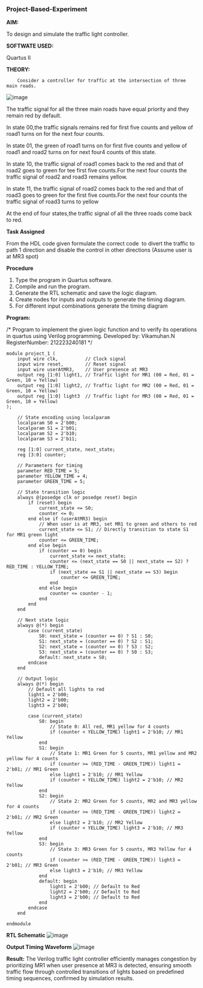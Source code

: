 ### Project-Based-Experiment

**AIM:**

To design and simulate the traffic light controller.

**SOFTWATE USED:**

Quartus II

**THEORY:**
	
     	Consider a controller for traffic at the intersection of three main roads.  

  ![image](https://github.com/naavaneetha/Project-Based-Experiment/assets/154305477/e3af03dd-a4de-4b21-af0a-a5a332a3e4b6)


 The traffic signal for all the three main roads have equal priority and they remain red by default.

 In state 00,the traffic signals remains red for first five counts and yellow of road1 turns on for the next four counts.

 In state 01, the green of road1 turns on for first five counts and yellow of road1 and road2 turns on for next four4 counts of this state.
 
 In state 10, the traffic signal of road1 comes back to the red and that of road2 goes to green for tee first five counts.For the next four counts the traffic signal of road2 and road3 remains yellow.


 In state 11, the traffic signal of road2 comes back to the red and that of road3 goes to green for the first five counts.For the next four counts the traffic signal of road3 turns to yellow

 At the end of four states,the traffic signal of all the three roads come back to red.

**Task Assigned**

From the HDL code given formulate the correct code  to divert the traffic to path 1 direction and disable the control in other directions (Assume user is at MR3 spot)

**Procedure**

1.	Type the program in Quartus software.
2.	Compile and run the program.
3.	Generate the RTL schematic and save the logic diagram.
4.	Create nodes for inputs and outputs to generate the timing diagram.
5.	For different input combinations generate the timing diagram
   
**Program:**

/* Program to implement the given logic function and to verify its operations in quartus using Verilog programming. 
Developed by: Vikamuhan.N
RegisterNumber: 212223240181
*/
```
module project_1 (
    input wire clk,          // Clock signal
    input wire reset,        // Reset signal
    input wire userAtMR3,    // User presence at MR3
    output reg [1:0] light1, // Traffic light for MR1 (00 = Red, 01 = Green, 10 = Yellow)
    output reg [1:0] light2, // Traffic light for MR2 (00 = Red, 01 = Green, 10 = Yellow)
    output reg [1:0] light3  // Traffic light for MR3 (00 = Red, 01 = Green, 10 = Yellow)
);

    // State encoding using localparam
    localparam S0 = 2'b00;
    localparam S1 = 2'b01;
    localparam S2 = 2'b10;
    localparam S3 = 2'b11;

    reg [1:0] current_state, next_state;
    reg [3:0] counter;

    // Parameters for timing
    parameter RED_TIME = 5;
    parameter YELLOW_TIME = 4;
    parameter GREEN_TIME = 5;

    // State transition logic
    always @(posedge clk or posedge reset) begin
        if (reset) begin
            current_state <= S0;
            counter <= 0;
        end else if (userAtMR3) begin
            // When user is at MR3, set MR1 to green and others to red
            current_state <= S1; // Directly transition to state S1 for MR1 green light
            counter <= GREEN_TIME;
        end else begin
            if (counter == 0) begin
                current_state <= next_state;
                counter <= (next_state == S0 || next_state == S2) ? RED_TIME : YELLOW_TIME;
                if (next_state == S1 || next_state == S3) begin
                    counter <= GREEN_TIME;
                end
            end else begin
                counter <= counter - 1;
            end
        end
    end

    // Next state logic
    always @(*) begin
        case (current_state)
            S0: next_state = (counter == 0) ? S1 : S0;
            S1: next_state = (counter == 0) ? S2 : S1;
            S2: next_state = (counter == 0) ? S3 : S2;
            S3: next_state = (counter == 0) ? S0 : S3;
            default: next_state = S0;
        endcase
    end

    // Output logic
    always @(*) begin
        // Default all lights to red
        light1 = 2'b00;
        light2 = 2'b00;
        light3 = 2'b00;

        case (current_state)
            S0: begin
                // State 0: All red, MR1 yellow for 4 counts
                if (counter < YELLOW_TIME) light1 = 2'b10; // MR1 Yellow
            end
            S1: begin
                // State 1: MR1 Green for 5 counts, MR1 yellow and MR2 yellow for 4 counts
                if (counter >= (RED_TIME - GREEN_TIME)) light1 = 2'b01; // MR1 Green
                else light1 = 2'b10; // MR1 Yellow
                if (counter < YELLOW_TIME) light2 = 2'b10; // MR2 Yellow
            end
            S2: begin
                // State 2: MR2 Green for 5 counts, MR2 and MR3 yellow for 4 counts
                if (counter >= (RED_TIME - GREEN_TIME)) light2 = 2'b01; // MR2 Green
                else light2 = 2'b10; // MR2 Yellow
                if (counter < YELLOW_TIME) light3 = 2'b10; // MR3 Yellow
            end
            S3: begin
                // State 3: MR3 Green for 5 counts, MR3 Yellow for 4 counts
                if (counter >= (RED_TIME - GREEN_TIME)) light3 = 2'b01; // MR3 Green
                else light3 = 2'b10; // MR3 Yellow
            end
            default: begin
                light1 = 2'b00; // Default to Red
                light2 = 2'b00; // Default to Red
                light3 = 2'b00; // Default to Red
            end
        endcase
    end

endmodule
```

**RTL Schematic**
![image](https://github.com/vikamuhan-reddy/Project-Based-Experiment/assets/144928933/f7c6f1fb-73c9-4c29-8f40-8dae2d6749b4)



**Output Timing Waveform**
![image](https://github.com/vikamuhan-reddy/Project-Based-Experiment/assets/144928933/c8636655-9fc4-4445-ae78-a2654fa6c099)


**Result:**
The Verilog traffic light controller efficiently manages congestion by prioritizing MR1 when user presence at MR3 is detected, ensuring smooth traffic flow through controlled transitions of lights based on predefined timing sequences, confirmed by simulation results.



